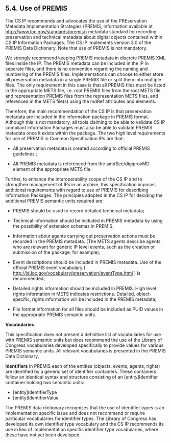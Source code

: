 ## 5.4.	Use of PREMIS
The CS IP recommends and advocates the use of the PREservation Metadata Implementation Strategies (PREMIS, information available at http://www.loc.gov/standards/premis/) metadata standard for recording preservation and technical metadata about digital objects contained within CS IP Information Packages. The CS IP implements version 3.0 of the PREMIS Data Dictionary. Note that use of PREMIS is not mandatory.

We strongly recommend keeping PREMIS metadata in discrete PREMIS XML files inside the IP. The PREMIS metadata can be included in the IP in separate files, and there is no convention regarding the naming and numbering of the PREMIS files. Implementations can choose to either store all preservation metadata in a single PREMIS file or split them into multiple files. The only requirement in this case is that all PREMIS files must be listed in the appropriate METS file, i.e. root PREMIS files from the root METS file and representation PREMIS files from the representation METS files, and referenced in the METS file(s) using the mdRef attributes and elements.

Therefore, the main recommendation of the CS IP is that preservation metadata are included in the information package in PREMIS format. Although this is not mandatory, all tools claiming to be able to validate CS IP compliant Information Packages must also be able to validate PREMIS metadata once it exists within the package. The two high level requirements for use of PREMIS in Common Specification IPs are that:

- All preservation metadata is created according to official PREMIS guidelines ;

- All PREMIS metadata is referenced from the amdSec/digiprovMD element of the appropriate METS file.

Further, to enhance the interoperability scope of the CS IP and to strengthen management of IPs in an archive, this specification imposes additional requirements with regard to use of PREMIS for describing Information Packages. The principles adopted in the CS IP for deciding the additional PREMIS semantic units required are:

- PREMIS should be used to record detailed technical metadata;

- Technical information should be included in PREMIS metadata by using the possibility of extension schemas in PREMIS;

- Information about agents carrying out preservation actions must be recorded in the PREMIS metadata. (The METS agents describe agents who are relevant for generic IP level events, such as the creation or submission of the package, for example);

- Event descriptions should be included in PREMIS metadata. Use of the official PREMIS event vocabulary ( http://id.loc.gov/vocabulary/preservation/eventType.html ) is recommended;

- Detailed rights information should be included in PREMIS. High level rights information in METS indicates restrictions. Detailed, object-specific, rights information will be included in the PREMIS metadata;

- File format information for all files should be included as PUID values in the appropriate PREMIS semantic units.

**Vocabularies**

This specification does not present a definitive list of vocabularies for use with PREMIS semantic units but does recommend the use of the Library of Congress vocabularies developed specifically to provide values for various PREMIS semantic units. All relevant vocabularies is presented in the PREMIS Data Dictionary.

**Identifiers**
In PREMIS each of the entities (objects, events, agents, rights) are identified by a generic set of identifier containers. These containers follow an identical syntax and structure consisting of an [entity]Identifier container holding two semantic units:

- [entity]IdentifierType
- [entity]IdentifierValue

The PREMIS data dictionary recognizes that the use of identifier types is an implementation specific issue and does not recommend or require particular vocabularies for identifier types. The Library of Congress has developed its own identifier type vocabulary  and the CS IP recommends its use in lieu of implementation specific identifier type vocabularies, where these have not yet been developed.
